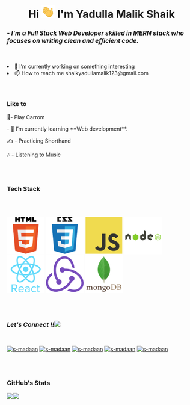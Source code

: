 <h1 align="center">Hi <img src="https://raw.githubusercontent.com/ABSphreak/ABSphreak/master/gifs/Hi.gif" width="35"> I'm Yadulla Malik Shaik</h1>
<h3>- <i>I'm a Full Stack Web Developer skilled in MERN stack who focuses on writing clean  and efficient code.</i></h3>

<br/>
<br/>
<li>🔭 I’m currently working on something interesting</li>
<li>📫 How to reach me shaikyadullamalik123@gmail.com</li>

<br/>
<br/>

<h3>Like to</h3>

<p>🏸- Play Carrom<p>
<P>- 🌱 I’m currently learning **Web development**.</P>
<p>✍️ - Practicing Shorthand</p> 
<P>🎶 - Listening to Music</p>
<br/>
<br/>
<h3>Tech Stack</h3>
<br/>
<br/>
<p>
<img width="100px" height="100px" src="https://raw.githubusercontent.com/devicons/devicon/master/icons/html5/html5-original-wordmark.svg" />
<img width="100px" height="100px" src="https://raw.githubusercontent.com/devicons/devicon/master/icons/css3/css3-original-wordmark.svg"/>
<img width="100px" height="100px" src="https://raw.githubusercontent.com/devicons/devicon/master/icons/javascript/javascript-original.svg"/>
<img width="100px" height="100px" src="https://raw.githubusercontent.com/devicons/devicon/master/icons/nodejs/nodejs-original-wordmark.svg"/>
<img width="100px" height="100px" src="https://raw.githubusercontent.com/devicons/devicon/master/icons/react/react-original-wordmark.svg" />
<img width="100px" height="100px" src="https://raw.githubusercontent.com/devicons/devicon/master/icons/redux/redux-original.svg"/>
<img width="100px" height="100px" src="https://raw.githubusercontent.com/devicons/devicon/master/icons/mongodb/mongodb-original-wordmark.svg"/>
</p>

<br/>
<br/>

<h3><i>Let's Connect !!<img src="https://raw.githubusercontent.com/ShahriarShafin/ShahriarShafin/main/Assets/handshake.gif" width="100" /></i></h3>
<br/>

<p>
<a href="https://www.linkedin.com/in/sajan-madaan-b6b4ab146/" target="blank"><img width="30px" height="30px" src="https://raw.githubusercontent.com/rahuldkjain/github-profile-readme-generator/master/src/images/icons/Social/linked-in-alt.svg" alt="s-madaan" /></a> <a href="https://medium.com/@SajanMadaan" target="blank"><img width="30px" height="30px" src="https://encrypted-tbn0.gstatic.com/images?q=tbn:ANd9GcSDLRbwp1YPbunjt8Ii9q_AFj6zmZFxi_QzdULEKERT8gm3VBdl9e44JDwcTqH_86_nuXU&usqp=CAU" alt="s-madaan" /></a> <a title="madanraghav7@gmail.com" href="mailto:madanraghav7@gmail.com" target="blank"><img width="30px" height="30px" src="https://upload.wikimedia.org/wikipedia/commons/thumb/0/0b/Logo_Gmail_%282015-2020%29.svg/2560px-Logo_Gmail_%282015-2020%29.svg.png" alt="s-madaan" /></a> <a href="https://twitter.com/SajanMadaan7" target="blank"><img width="30px" height="30px"  src="https://www.freeiconspng.com/thumbs/twitter-icon/twitter-icon-download-18.png" alt="s-madaan" /></a> <a href="https://www.hackerrank.com/madanraghav7" target="blank"><img width="30px" height="30px" src="https://upload.wikimedia.org/wikipedia/commons/6/65/HackerRank_logo.png" alt="s-madaan" /></a>

</p>

<br/>
<br/>

<h3>GitHub's Stats</h3>

<p>
<img  src="https://github-readme-stats.vercel.app/api?username=yadullamalik&count_private=true&show_icons=true&include_all_commits=true&hide=issues,contribs&border_radius=0&locale=en" height="139"/><img  src="https://github-readme-stats.vercel.app/api/top-langs/?username=yadullamalik&layout=compact&border_radius=0" height="139" />
</p>
